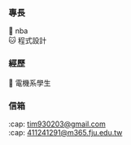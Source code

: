 ### 專長
:basketball: nba \
:cat: 程式設計

### 經歷
:ant: 電機系學生 

### 信箱
:cap: tim930203@gmail.com \
:cap: 411241291@m365.fju.edu.tw
